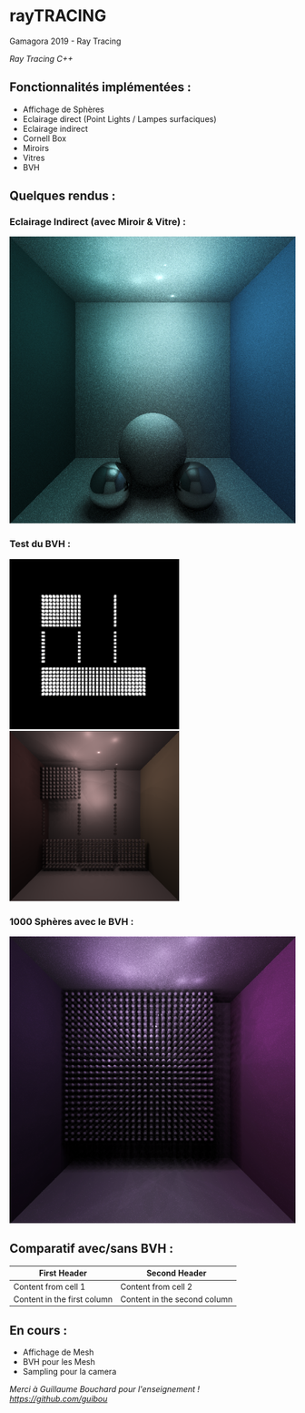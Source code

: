 # rayTRACING
Gamagora 2019 - Ray Tracing

*Ray Tracing C++*

## Fonctionnalités implémentées :
- Affichage de Sphères
- Eclairage direct (Point Lights / Lampes surfaciques)
- Eclairage indirect
- Cornell Box
- Miroirs
- Vitres
- BVH

## Quelques rendus :
### Eclairage Indirect (avec Miroir & Vitre) :
![Render / Indirect Light](/SynImg/Img/Render.png)

### Test du BVH : 
<img src="/SynImg/Img/testBoxZ.png" data-canonical-src="/SynImg/Img/testBoxZ.png" width="299" height="299" /> <img src="/SynImg/Img/testBox.png" data-canonical-src="/SynImg/Img/testBox.png" width="299" height="299" />

### 1000 Sphères avec le BVH :
![1000 Sph / Indirect Light](/SynImg/Img/1000sphpurple.png)
 
## Comparatif avec/sans BVH :

First Header | Second Header
------------ | -------------
Content from cell 1 | Content from cell 2
Content in the first column | Content in the second column 
 
## En cours :
- Affichage de Mesh
- BVH pour les Mesh
- Sampling pour la camera

*Merci à Guillaume Bouchard pour l'enseignement ! https://github.com/guibou*
